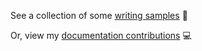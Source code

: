 See a collection of some [writing samples](/samples/README.md) 📝  

Or, view my [documentation contributions](https://github.com/aisha-w) 💻
